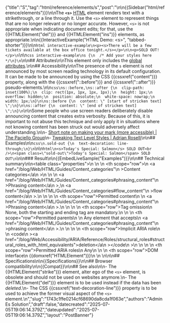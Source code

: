 {"title":"S","tag":"html/reference/elements/s","post":"\n\n{{Sidebar(\"html/reference/elements\")}}\n\nThe **`<s>`** [HTML](/blog/Web/HTML) element renders text with a strikethrough, or a line through it. Use the `<s>` element to represent things that are no longer relevant or no longer accurate. However, `<s>` is not appropriate when indicating document edits; for that, use the {{HTMLElement(\"del\")}} and {{HTMLElement(\"ins\")}} elements, as appropriate.\n\n{{InteractiveExample(\"HTML Demo: &lt;s&gt;\", \"tabbed-shorter\")}}\n\n```html interactive-example\n<p><s>There will be a few tickets available at the box office tonight.</s></p>\n\n<p>SOLD OUT!</p>\n```\n\n```css interactive-example\ns {\n  /* Add your styles here */\n}\n```\n\n## Attributes\n\nThis element only includes the [global attributes](/blog/Web/HTML/Reference/Global_attributes).\n\n## Accessibility\n\nThe presence of the `s` element is not announced by most screen reading technology in its default configuration. It can be made to be announced by using the CSS {{cssxref(\"content\")}} property, along with the {{cssxref(\"::before\")}} and {{cssxref(\"::after\")}} pseudo-elements.\n\n```css\ns::before,\ns::after {\n  clip-path: inset(100%);\n  clip: rect(1px, 1px, 1px, 1px);\n  height: 1px;\n  overflow: hidden;\n  position: absolute;\n  white-space: nowrap;\n  width: 1px;\n}\n\ns::before {\n  content: \" [start of stricken text] \";\n}\n\ns::after {\n  content: \" [end of stricken text] \";\n}\n```\n\nSome people who use screen readers deliberately disable announcing content that creates extra verbosity. Because of this, it is important to not abuse this technique and only apply it in situations where not knowing content has been struck out would adversely affect understanding.\n\n- [Short note on making your mark (more accessible) | The Paciello Group](https://www.tpgi.com/short-note-on-making-your-mark-more-accessible/)\n- [Tweaking Text Level Styles | Adrian Roselli](https://adrianroselli.com/2017/12/tweaking-text-level-styles.html)\n\n## Examples\n\n```css\n.sold-out {\n  text-decoration: line-through;\n}\n```\n\n```html\n<s>Today's Special: Salmon</s> SOLD OUT<br />\n<span class=\"sold-out\">Today's Special: Salmon</span> SOLD OUT\n```\n\n### Result\n\n{{EmbedLiveSample(\"Examples\")}}\n\n## Technical summary\n\n<table class=\"properties\">\n  <tbody>\n    <tr>\n      <th scope=\"row\">\n        <a href=\"/blog/Web/HTML/Guides/Content_categories\"\n          >Content categories</a\n        >\n      </th>\n      <td>\n        <a href=\"/blog/Web/HTML/Guides/Content_categories#phrasing_content\"\n          >Phrasing content</a\n        >,\n        <a href=\"/blog/Web/HTML/Guides/Content_categories#flow_content\"\n          >flow content</a\n        >.\n      </td>\n    </tr>\n    <tr>\n      <th scope=\"row\">Permitted content</th>\n      <td>\n        <a href=\"/blog/Web/HTML/Guides/Content_categories#phrasing_content\"\n          >Phrasing content</a\n        >.\n      </td>\n    </tr>\n    <tr>\n      <th scope=\"row\">Tag omission</th>\n      <td>None, both the starting and ending tag are mandatory.</td>\n    </tr>\n    <tr>\n      <th scope=\"row\">Permitted parents</th>\n      <td>\n        Any element that accepts\n        <a href=\"/blog/Web/HTML/Guides/Content_categories#phrasing_content\"\n          >phrasing content</a\n        >.\n      </td>\n    </tr>\n    <tr>\n      <th scope=\"row\">Implicit ARIA role</th>\n      <td>\n        <code\n          ><a href=\"/blog/Web/Accessibility/ARIA/Reference/Roles/structural_roles#structural_roles_with_html_equivalents\">deletion</a\n          ></code\n        >\n      </td>\n    </tr>\n    <tr>\n      <th scope=\"row\">Permitted ARIA roles</th>\n      <td>Any</td>\n    </tr>\n    <tr>\n      <th scope=\"row\">DOM interface</th>\n      <td>{{domxref(\"HTMLElement\")}}</td>\n    </tr>\n  </tbody>\n</table>\n\n## Specifications\n\n{{Specifications}}\n\n## Browser compatibility\n\n{{Compat}}\n\n## See also\n\n- The {{HTMLElement(\"strike\")}} element, alter ego of the `<s>` element, is obsolete and should not be used on websites anymore.\n- The {{HTMLElement(\"del\")}} element is to be used instead if the data has been _deleted_.\n- The CSS {{cssxref(\"text-decoration-line\")}} property is to be used to achieve the former visual aspect of the `<s>` element.\n","slug":"1743c1ffe0214cf68690da8cda1f063e","authors":"Admin Es Solution","draft":false,"datecreated":"2025-07-05T19:06:14.379Z","dateupdated":"2025-07-05T19:06:14.379Z","layout":"PostBanner"}